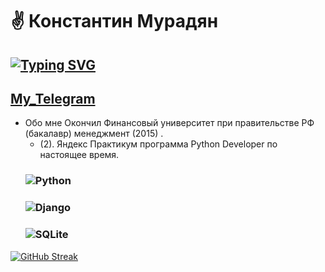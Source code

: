   # :v: Константин Мурадян
  ## [![Typing SVG](https://readme-typing-svg.herokuapp.com?color=%edd547&lines=PYTHON+BACKEND+DEVELOPER)](https://git.io/typing-svg) ##
  ## [My_Telegram](https://t.me/constantin370) ##
 * Обо мне
Окончил Финансовый университет при правительстве РФ (бакалавр) менеджмент (2015) .
    * (2). Яндекс Практикум программа Python Developer по настоящее время.
    ### ![Python](https://img.shields.io/badge/python-3670A0?style=for-the-badge&logo=python&logoColor=ffdd54) ###
    ### ![Django](https://img.shields.io/badge/django-%23092E20.svg?style=for-the-badge&logo=django&logoColor=white) ###
    ### ![SQLite](https://img.shields.io/badge/sqlite-%2307405e.svg?style=for-the-badge&logo=sqlite&logoColor=white) ###
[![GitHub Streak](https://github-readme-streak-stats.herokuapp.com/?user=DenverCoder1)](https://git.io/streak-stats)
